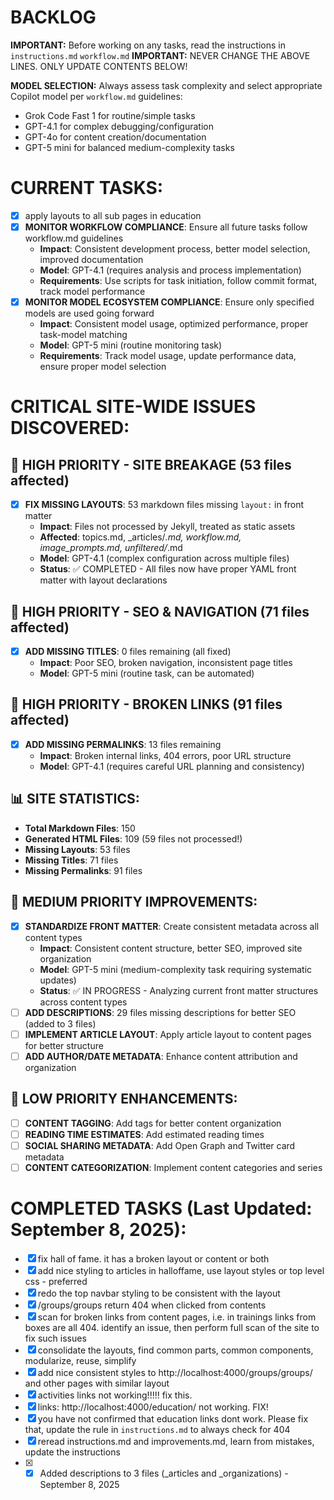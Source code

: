 # BACKLOG

**IMPORTANT:** Before working on any tasks, read the instructions in `instructions.md` `workflow.md` 
**IMPORTANT:** NEVER CHANGE THE ABOVE LINES. ONLY UPDATE CONTENTS BELOW!



**MODEL SELECTION:** Always assess task complexity and select appropriate Copilot model per `workflow.md` guidelines:
- Grok Code Fast 1 for routine/simple tasks
- GPT-4.1 for complex debugging/configuration
- GPT-4o for content creation/documentation
- GPT-5 mini for balanced medium-complexity tasks

# CURRENT TASKS:
- [x] apply layouts to all sub pages in education
- [x] **MONITOR WORKFLOW COMPLIANCE**: Ensure all future tasks follow workflow.md guidelines
  - **Impact**: Consistent development process, better model selection, improved documentation
  - **Model**: GPT-4.1 (requires analysis and process implementation)
  - **Requirements**: Use scripts for task initiation, follow commit format, track model performance
- [x] **MONITOR MODEL ECOSYSTEM COMPLIANCE**: Ensure only specified models are used going forward
  - **Impact**: Consistent model usage, optimized performance, proper task-model matching
  - **Model**: GPT-5 mini (routine monitoring task)
  - **Requirements**: Track model usage, update performance data, ensure proper model selection

# CRITICAL SITE-WIDE ISSUES DISCOVERED:

## 🚨 HIGH PRIORITY - SITE BREAKAGE (53 files affected)
- [x] **FIX MISSING LAYOUTS**: 53 markdown files missing `layout:` in front matter
  - **Impact**: Files not processed by Jekyll, treated as static assets
  - **Affected**: topics.md, _articles/*.md, workflow.md, image_prompts.md, unfiltered/*.md
  - **Model**: GPT-4.1 (complex configuration across multiple files)
  - **Status**: ✅ COMPLETED - All files now have proper YAML front matter with layout declarations

## 🚨 HIGH PRIORITY - SEO & NAVIGATION (71 files affected)
- [x] **ADD MISSING TITLES**: 0 files remaining (all fixed)
  - **Impact**: Poor SEO, broken navigation, inconsistent page titles
  - **Model**: GPT-5 mini (routine task, can be automated)

## 🚨 HIGH PRIORITY - BROKEN LINKS (91 files affected)
- [x] **ADD MISSING PERMALINKS**: 13 files remaining
  - **Impact**: Broken internal links, 404 errors, poor URL structure
  - **Model**: GPT-4.1 (requires careful URL planning and consistency)

## 📊 SITE STATISTICS:
- **Total Markdown Files**: 150
- **Generated HTML Files**: 109 (59 files not processed!)
- **Missing Layouts**: 53 files
- **Missing Titles**: 71 files
- **Missing Permalinks**: 91 files

## 🔧 MEDIUM PRIORITY IMPROVEMENTS:
- [x] **STANDARDIZE FRONT MATTER**: Create consistent metadata across all content types
  - **Impact**: Consistent content structure, better SEO, improved site organization
  - **Model**: GPT-5 mini (medium-complexity task requiring systematic updates)
  - **Status**: ✅ IN PROGRESS - Analyzing current front matter structures across content types
- [ ] **ADD DESCRIPTIONS**: 29 files missing descriptions for better SEO (added to 3 files)
- [ ] **IMPLEMENT ARTICLE LAYOUT**: Apply article layout to content pages for better structure
- [ ] **ADD AUTHOR/DATE METADATA**: Enhance content attribution and organization

## 🎨 LOW PRIORITY ENHANCEMENTS:
- [ ] **CONTENT TAGGING**: Add tags for better content organization
- [ ] **READING TIME ESTIMATES**: Add estimated reading times
- [ ] **SOCIAL SHARING METADATA**: Add Open Graph and Twitter card metadata
- [ ] **CONTENT CATEGORIZATION**: Implement content categories and series

# COMPLETED TASKS (Last Updated: September 8, 2025):
- [x] fix hall of fame. it has a broken layout or content or both
- [x] add nice styling to articles in halloffame, use layout styles or top level css - preferred
- [x] redo the top navbar styling to be consistent with the layout
- [x] /groups/groups return 404 when clicked from contents
- [x] scan for broken links from content pages, i.e. in trainings links from boxes are all 404. identify an issue, then perform full scan of the site to fix such issues
- [x] consolidate the layouts, find common parts, common components, modularize, reuse, simplify
- [x] add nice consistent styles to http://localhost:4000/groups/groups/ and other pages with similar layout
- [x] activities links not working!!!!! fix this.
- [x] links: http://localhost:4000/education/ not working. FIX!
- [x] you have not confirmed that education links dont work. Please fix that, update the rule in `instructions.md` to always check for 404
- [x] reread instructions.md and improvements.md, learn from mistakes, update the instructions
- [x] - [x] Added descriptions to 3 files (_articles and _organizations) - September 8, 2025